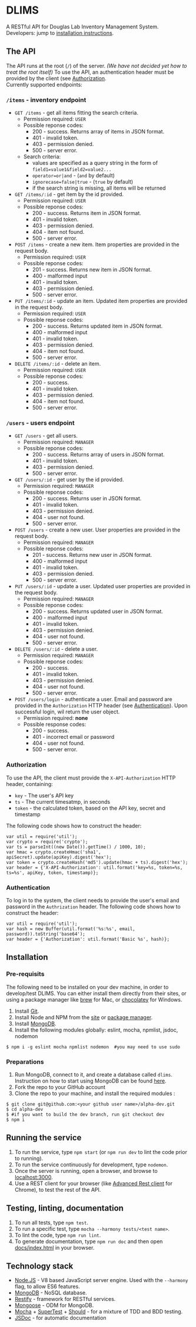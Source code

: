 # DLIMS
A RESTful API for Douglas Lab Inventory Management System.<br>
Developers: jump to [installation instructions](#installation).

## The API

The API runs at the root (`/`) of the server. *(We have not decided yet how to treat the root itself)*
To use the API, an authentication header must be provided by the client (see [Authorization](#authorization).<br>
Currently supported endpoints:

### `/items` - inventory endpoint

- `GET /items` - get all items fitting the search criteria.
  - Permission required: `USER`
  - Possible reponse codes:
      - 200 - success. Returns array of items in JSON format.
      - 401 - invalid token.
      - 403 - permission denied.
      - 500 - server error.
  - Search criteria:
      - values are specified as a query string in the form of `field1=value1&field2=value2...`
      - `operator=or|and` - (`and` by default)
      - `ignorecase=false|true` - (`true` by default)
      - if the search string is missing, all items will be returned
- `GET /items/:id` - get item by the id provided.
  - Permission required: `USER`
  - Possible reponse codes:
      - 200 - success. Returns item in JSON format.
      - 401 - invalid token.
      - 403 - permission denied.
      - 404 - item not found.
      - 500 - server error.
- `POST /items` - create a new item. Item properties are provided in the request body.
  - Permission required: `USER`
  - Possible reponse codes:
      - 201 - success. Returns new item in JSON format.
      - 400 - malformed input
      - 401 - invalid token.
      - 403 - permission denied.
      - 500 - server error.
- `PUT /items/:id` - update an item. Updated item properties are provided in the request body.
  - Permission required: `USER`
  - Possible reponse codes:
      - 200 - success. Returns updated item in JSON format.
      - 400 - malformed input
      - 401 - invalid token.
      - 403 - permission denied.
      - 404 - item not found.
      - 500 - server error.
- `DELETE /items/:id` - delete an item.
  - Permission required: `USER`
  - Possible reponse codes:
      - 200 - success.
      - 401 - invalid token.
      - 403 - permission denied.
      - 404 - item not found.
      - 500 - server error.

### `/users` - users endpoint

- `GET /users` - get all users.
  - Permission required: `MANAGER`
  - Possible reponse codes:
      - 200 - success. Returns array of users in JSON format.
      - 401 - invalid token.
      - 403 - permission denied.
      - 500 - server error.
- `GET /users/:id` - get user by the id provided.
  - Permission required: `MANAGER`
  - Possible reponse codes:
      - 200 - success. Returns user in JSON format.
      - 401 - invalid token.
      - 403 - permission denied.
      - 404 - user not found.
      - 500 - server error.
- `POST /users` - create a new user. User properties are provided in the request body.
  - Permission required: `MANAGER`
  - Possible reponse codes:
      - 201 - success. Returns new user in JSON format.
      - 400 - malformed input
      - 401 - invalid token.
      - 403 - permission denied.
      - 500 - server error.
- `PUT /users/:id` - update a user. Updated user properties are provided in the request body.
  - Permission required: `MANAGER`
  - Possible reponse codes:
      - 200 - success. Returns updated user in JSON format.
      - 400 - malformed input
      - 401 - invalid token.
      - 403 - permission denied.
      - 404 - user not found.
      - 500 - server error.
- `DELETE /users/:id` - delete a user.
  - Permission required: `MANAGER`
  - Possible reponse codes:
      - 200 - success.
      - 401 - invalid token.
      - 403 - permission denied.
      - 404 - user not found.
      - 500 - server error.
- `POST /users/login` - authenticate a user. Email and password are provided in the `Authorization` HTTP header (see [Authentication](#authentication)). Upon successful login, wil return the user object.
  - Permission required: **none**
  - Possible response codes:
      - 200 - success.
      - 401 - incorrect email or password
      - 404 - user not found.
      - 500 - server error.

### Authorization

To use the API, the client must provide the `X-API-Authorization` HTTP header, containing:
- `key` - The user's API key
- `ts` - The current timesatmp, in seconds
- `token` - the calculated token, based on the API key, secret and timestamp

The following code shows how to construct the header:

```node
var util = require('util');
var crypto = require('crypto');
var ts = parseInt((new Date()).getTime() / 1000, 10);
var hmac = crypto.createHmac('sha1', apiSecret).update(apiKey).digest('hex');
var token = crypto.createHash('md5').update(hmac + ts).digest('hex');
var header = {'X-API-Authorization': util.format('key=%s, token=%s, ts=%s', apiKey, token, timestamp)};
```

### Authentication

To log in to the system, the client needs to provide the user's email and password in the `Authrization` header.
The following code shows how to construct the header:

```node
var util = require('util');
var hash = new Buffer(util.format('%s:%s', email, password)).toString('base64');
var header = {'Authorization': util.format('Basic %s', hash)};
```

## Installation

### Pre-requisits

The following need to be installed on your dev machine, in order to develop/test DLIMS.
You can either install them directly from their sites, or using a package manager like [brew](http://brew.sh/) for Mac, or [chocolatey](https://chocolatey.org/) for Windows.

1. Install [Git](http://git-scm.com/downloads).
1. Install Node and NPM from the [site](https://nodejs.org/download/) or [package manager](https://github.com/joyent/node/wiki/Installing-Node.js-via-package-manager).
1. Install [MongoDB](http://www.mongodb.org/downloads).
1. Install the following modules globally: eslint, mocha, npmlist, jsdoc, nodemon
```console
$ npm i -g eslint mocha npmlist nodemon  #you may need to use sudo
```

### Preparations

1. Run MongoDB, connect to it, and create a database called `dlims`.
Instruction on how to start using MongoDB can be found [here](http://docs.mongodb.org/getting-started/node/introduction/).
1. Fork the repo to your GitHub account
1. Clone the repo to your machine, and install the required modules :
```console
$ git clone git@github.com:<your github user name>/alpha-dev.git
$ cd alpha-dev
$ #if you want to build the dev branch, run git checkout dev
$ npm i
```

## Running the service

1. To run the service, type `npm start` (or `npm run dev` to lint the code prior to running).
1. To run the service continuously for development, type `nodemon`.
1. Once the server is running, open a browser, and browse to [localhost:3000](http://localhost:3000).
1. Use a REST client for your browser (like [Advanced Rest client](https://chrome.google.com/webstore/detail/advanced-rest-client/hgmloofddffdnphfgcellkdfbfbjeloo/reviews?hl=en-US) for Chrome), to test the rest of the API.

## Testing, linting, documentation

1. To run all tests, type `npm test`.
1. To run a specific test, type `mocha --harmony tests/<test name>`.
1. To lint the code, type `npm run lint`.
1. To generate documentation, type `npm run doc` and then open [docs/index.html](./docs/index.html) in your browser.

## Technology stack

- [Node.JS](https://nodejs.org/) - V8 based JavaScript server engine. Used with the `--harmony` flag, to allow ES6 features.
- [MongoDB](https://www.mongodb.org/) - NoSQL database.
- [Restify](http://mcavage.me/node-restify/) - framework for RESTful services.
- [Mongoose](http://mongoosejs.com/index.html) - ODM for MongoDB.
- [Mocha](http://mochajs.org) + [SuperTest](https://www.npmjs.com/package/supertest) + [Should](https://www.npmjs.com/package/should) - for a mixture of TDD and BDD testing.
- [JSDoc](http://usejsdoc.org/) - for automatic documentation
